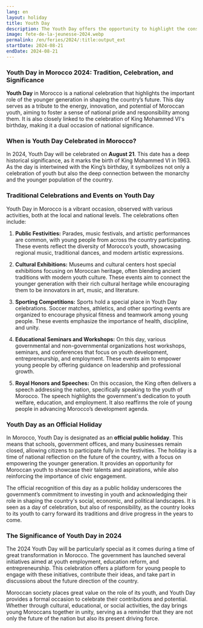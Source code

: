 ```yaml
---
lang: en
layout: holiday
title: Youth Day
description: The Youth Day offers the opportunity to highlight the constant commitment of His Majesty King Mohammed VI to promoting the place of young people, the true wealth of the Kingdom, in societal dynamics and their political participation and economic.
image: fete-de-la-jeunesse-2024.webp
permalink: /en/feries/2024/:title:output_ext
startDate: 2024-08-21
endDate: 2024-08-21
---
```

### Youth Day in Morocco 2024: Tradition, Celebration, and Significance

**Youth Day** in Morocco is a national celebration that highlights the important role of the younger generation in shaping the country’s future. This day serves as a tribute to the energy, innovation, and potential of Moroccan youth, aiming to foster a sense of national pride and responsibility among them. It is also closely linked to the celebration of King Mohammed VI's birthday, making it a dual occasion of national significance.

### When is Youth Day Celebrated in Morocco?

In 2024, Youth Day will be celebrated on **August 21**. This date has a deep historical significance, as it marks the birth of King Mohammed VI in 1963. As the day is intertwined with the King’s birthday, it symbolizes not only a celebration of youth but also the deep connection between the monarchy and the younger population of the country.

### Traditional Celebrations and Events on Youth Day

Youth Day in Morocco is a vibrant occasion, observed with various activities, both at the local and national levels. The celebrations often include:

1. **Public Festivities:** Parades, music festivals, and artistic performances are common, with young people from across the country participating. These events reflect the diversity of Morocco’s youth, showcasing regional music, traditional dances, and modern artistic expressions.
  
2. **Cultural Exhibitions:** Museums and cultural centers host special exhibitions focusing on Moroccan heritage, often blending ancient traditions with modern youth culture. These events aim to connect the younger generation with their rich cultural heritage while encouraging them to be innovators in art, music, and literature.

3. **Sporting Competitions:** Sports hold a special place in Youth Day celebrations. Soccer matches, athletics, and other sporting events are organized to encourage physical fitness and teamwork among young people. These events emphasize the importance of health, discipline, and unity.

4. **Educational Seminars and Workshops:** On this day, various governmental and non-governmental organizations host workshops, seminars, and conferences that focus on youth development, entrepreneurship, and employment. These events aim to empower young people by offering guidance on leadership and professional growth.

5. **Royal Honors and Speeches:** On this occasion, the King often delivers a speech addressing the nation, specifically speaking to the youth of Morocco. The speech highlights the government's dedication to youth welfare, education, and employment. It also reaffirms the role of young people in advancing Morocco’s development agenda.

### Youth Day as an Official Holiday

In Morocco, Youth Day is designated as an **official public holiday**. This means that schools, government offices, and many businesses remain closed, allowing citizens to participate fully in the festivities. The holiday is a time of national reflection on the future of the country, with a focus on empowering the younger generation. It provides an opportunity for Moroccan youth to showcase their talents and aspirations, while also reinforcing the importance of civic engagement.

The official recognition of this day as a public holiday underscores the government’s commitment to investing in youth and acknowledging their role in shaping the country's social, economic, and political landscapes. It is seen as a day of celebration, but also of responsibility, as the country looks to its youth to carry forward its traditions and drive progress in the years to come.

### The Significance of Youth Day in 2024

The 2024 Youth Day will be particularly special as it comes during a time of great transformation in Morocco. The government has launched several initiatives aimed at youth employment, education reform, and entrepreneurship. This celebration offers a platform for young people to engage with these initiatives, contribute their ideas, and take part in discussions about the future direction of the country.

Moroccan society places great value on the role of its youth, and Youth Day provides a formal occasion to celebrate their contributions and potential. Whether through cultural, educational, or social activities, the day brings young Moroccans together in unity, serving as a reminder that they are not only the future of the nation but also its present driving force.
